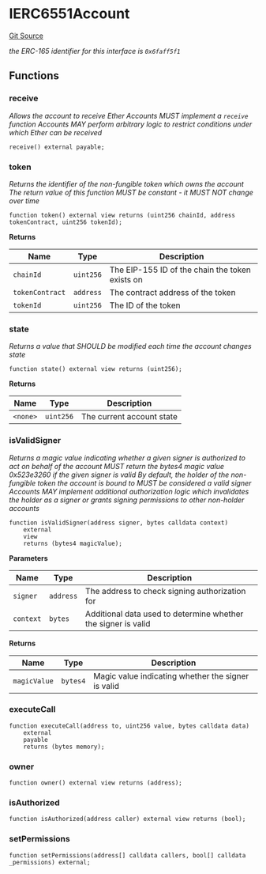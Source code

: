 # IERC6551Account
[Git Source](https://github.com/sammyshakes/cloneable-tba/blob/aba5391f4163381727c241bd74844bf5ae213d0f/src/interfaces/IERC6551Account.sol)

*the ERC-165 identifier for this interface is `0x6faff5f1`*


## Functions
### receive

*Allows the account to receive Ether
Accounts MUST implement a `receive` function
Accounts MAY perform arbitrary logic to restrict conditions
under which Ether can be received*


```solidity
receive() external payable;
```

### token

*Returns the identifier of the non-fungible token which owns the account
The return value of this function MUST be constant - it MUST NOT change over time*


```solidity
function token() external view returns (uint256 chainId, address tokenContract, uint256 tokenId);
```
**Returns**

|Name|Type|Description|
|----|----|-----------|
|`chainId`|`uint256`|      The EIP-155 ID of the chain the token exists on|
|`tokenContract`|`address`|The contract address of the token|
|`tokenId`|`uint256`|      The ID of the token|


### state

*Returns a value that SHOULD be modified each time the account changes state*


```solidity
function state() external view returns (uint256);
```
**Returns**

|Name|Type|Description|
|----|----|-----------|
|`<none>`|`uint256`|The current account state|


### isValidSigner

*Returns a magic value indicating whether a given signer is authorized to act on behalf
of the account
MUST return the bytes4 magic value 0x523e3260 if the given signer is valid
By default, the holder of the non-fungible token the account is bound to MUST be considered
a valid signer
Accounts MAY implement additional authorization logic which invalidates the holder as a
signer or grants signing permissions to other non-holder accounts*


```solidity
function isValidSigner(address signer, bytes calldata context)
    external
    view
    returns (bytes4 magicValue);
```
**Parameters**

|Name|Type|Description|
|----|----|-----------|
|`signer`|`address`|    The address to check signing authorization for|
|`context`|`bytes`|   Additional data used to determine whether the signer is valid|

**Returns**

|Name|Type|Description|
|----|----|-----------|
|`magicValue`|`bytes4`|Magic value indicating whether the signer is valid|


### executeCall


```solidity
function executeCall(address to, uint256 value, bytes calldata data)
    external
    payable
    returns (bytes memory);
```

### owner


```solidity
function owner() external view returns (address);
```

### isAuthorized


```solidity
function isAuthorized(address caller) external view returns (bool);
```

### setPermissions


```solidity
function setPermissions(address[] calldata callers, bool[] calldata _permissions) external;
```

